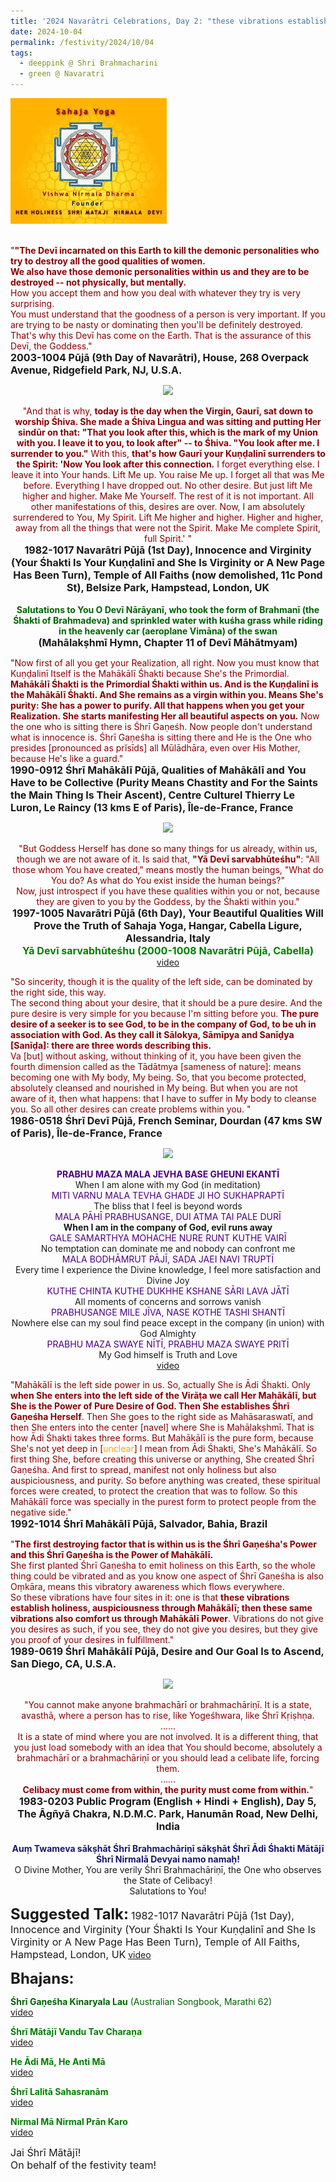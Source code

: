 ```yaml
---
title: '2024 Navarātri Celebrations, Day 2: "these vibrations establish Holiness, auspiciousness through Mahākālī; then these same vibrations also comfort us through Mahākālī Power" '
date: 2024-10-04
permalink: /festivity/2024/10/04
tags:
  - deeppink @ Shri Brahmacharini
  - green @ Navaratri
---
```


<div style="text-align: left"><img src="/images/image1.png" width="250" /></div><br>

<p>
<font color="DarkRed">"<b>"The Devī incarnated on this Earth to kill the demonic personalities who try to destroy all the good qualities of women.<br>
We also have those demonic personalities within us and they are to be destroyed -- not physically, but mentally.</b><br>
How you accept them and how you deal with whatever they try is very surprising.<br>
You must understand that the goodness of a person is very important. If you are trying to be nasty or dominating then you'll be definitely destroyed. That's why this Devī has come on the Earth. That is the assurance of this Devī, the Goddess."</font><br>
<font size="+0"><b>2003-1004 Pūjā (9th Day of Navarātri), House, 268 Overpack Avenue, Ridgefield Park, NJ, U.S.A.</b></font>
</p>

<div style="text-align: center"><img src="https://pub-1e517d8c73a64c9c82977d676b1fff72.r2.dev/FT0050.png" /></div>

<p style="text-align:center;">
<font color="DarkRed">"And that is why, <b>today is the day when the Virgin, Gaurī, sat down to worship Śhiva. She made a Śhiva Lingua and was sitting and putting Her sindūr on that: "That you look after this, which is the mark of my Union with you. I leave it to you, to look after" -- to Śhiva. "You look after me. I surrender to you."</b> With this, <b>that's how Gaurī your Kuṇḍalinī surrenders to the Spirit: 'Now You look after this connection.</b> I forget everything else. I leave it into Your hands. Lift Me up. You raise Me up. I forget all that was Me before. Everything I have dropped out. No other desire. But just lift Me higher and higher. Make Me Yourself. The rest of it is not important. All other manifestations of this, desires are over. Now, I am absolutely surrendered to You, My Spirit. Lift Me higher and higher. Higher and higher, away from all the things that were not the Spirit. Make Me complete Spirit, full Spirit.' "</font><br>
<font size="+0"><b>1982-1017 Navarātri Pūjā (1st Day), Innocence and Virginity (Your Śhakti Is Your Kuṇḍalinī and She Is Virginity or A New Page Has Been Turn), Temple of All Faiths (now demolished, 11c Pond St), Belsize Park, Hampstead, London, UK</b></font><br>
<br>
<font color="DarkGreen"><b>Salutations to You O Devī Nārāyanī, 
who took the form of Brahmanī (the Śhakti of Brahmadeva) 
and sprinkled water with kuśha grass while riding in the heavenly car (aeroplane Vimāna) of the swan</b></font><br>
<font size="+0"><b>(Mahālakṣhmī Hymn, Chapter 11 of Devī Māhātmyam)</b></font>
</p>

<p>
<font color="DarkRed">"Now first of all you get your Realization, all right. Now you must know that Kuṇḍalinī Itself is the Mahākālī Śhakti because She's the Primordial. <b>Mahākālī Śhakti is the Primordial Śhakti within us. And is the Kuṇḍalinī is the Mahākālī Śhakti. And She remains as a virgin within you. Means She's purity: She has a power to purify. All that happens when you get your Realization. She starts manifesting Her all beautiful aspects on you.</b>
Now the one who is sitting there is Śhrī Gaṇeśh. Now people don't understand what is innocence is. Śhrī Gaṇeśha is sitting there and He is the One who presides [pronounced as prĭsīds] all Mūlādhāra, even over His Mother, because He's like a guard."</font><br>
<font size="+0"><b>1990-0912 Śhrī Mahākālī Pūjā, Qualities of Mahākālī and You Have to be Collective (Purity Means Chastity and For the Saints the Main Thing Is Their Ascent), Centre Culturel Thierry Le Luron, Le Raincy (13 kms E of Paris), Île-de-France, France</b></font>
</p>

<div style="text-align: center"><img src="https://pub-1e517d8c73a64c9c82977d676b1fff72.r2.dev/FT0051.png" /></div>

<p style=" text-align:center;">
<font color="DarkRed">"But Goddess Herself has done so many things for us already, within us, though we are not aware of it. Is said that, <b>"Yā Devī sarvabhūteśhu"</b>: "All those whom You have created," means mostly the human beings, "What do You do? As what do You exist inside the human beings?"<br>
Now, just introspect if you have these qualities within you or not, because they are given to you by the Goddess, by the Śhakti within you."</font><br>
<font size="+0"><b>1997-1005 Navarātri Pūjā (6th Day), Your Beautiful Qualities Will Prove the Truth of Sahaja Yoga, Hangar, Cabella Ligure, Alessandria, Italy</b></font><br>
<font size="+0"><font color="green"><b>Yā Devī sarvabhūteśhu (2000-1008 Navarātri Pūjā, Cabella)</b></font></font><br>
<a href="https://seven-teams.github.io/Videos_Links.html">video</a>
</p>

<p>
<font color="DarkRed">"So sincerity, though it is the quality of the left side, can be dominated by the right side, this way.<br>
The second thing about your desire, that it should be a pure desire. And the pure desire is very simple for you because I'm sitting before you. <b>The pure desire of a seeker is to see God, to be in the company of God, to be uh in association with God. As they call it Sālokya, Sāmīpya and Sanīḍya [Sanīḍa]: there are three words describing this.</b><br>
Va [but] without asking, without thinking of it, you have been given the fourth dimension called as the Tādātmya [sameness of nature]: means becoming one with My body, My being. So, that you become protected, absolutely cleansed and nourished in My being. But when you are not aware of it, then what happens: that I have to suffer in My body to cleanse you. So all other desires can create problems within you. "</font><br>
<font size="+0"><b>1986-0518 Śhrī Devī Pūjā, French Seminar, Dourdan (47 kms SW of Paris), Île-de-France, France</b></font>
</p>

<div style="text-align: center"><img src="https://pub-1e517d8c73a64c9c82977d676b1fff72.r2.dev/FT0052.png" /></div>

<p style="text-align:center;">
<font color="indigo"><b>PRABHU MAZA MALA JEVHA BASE GHEUNI EKANTĪ</b></font><br>
When I am alone with my God (in meditation)<br>
<font color="indigo">MITI VARNU MALA TEVHA GHADE JI HO SUKHAPRAPTĪ</font><br>
The bliss that I feel is beyond words<br>
<font color="indigo">MALA PĀHĪ PRABHUSANGE, DUI ATMA TAI PALE DURĪ</font><br>
<b>When I am in the company of God, evil runs away</b><br>
<font color="indigo">GALE SAMARTHYA MOHACHE NURE RUNT KUTHE VAIRĪ</font><br>
No temptation can dominate me and nobody can confront me<br>
<font color="indigo">MALA BODHĀMRUT PĀJĪ, SADA JAEI NAVI TRUPTĪ</font><br>
Every time I experience the Divine knowledge, I feel more satisfaction and Divine Joy<br>
<font color="indigo">KUTHE CHINTA KUTHE DUKHHE KSHANE SĀRI LAVA JĀTĪ</font><br>
All moments of concerns and sorrows vanish<br>
<font color="indigo">PRABHUSANGE MILE JĪVA, NASE KOTHE TASHI SHANTĪ</font><br>
Nowhere else can my soul find peace except in the company (in union) with God Almighty<br>
<font color="indigo">PRABHU MAZA SWAYE NĪTĪ, PRABHU MAZA SWAYE PRITĪ</font><br>
My God himself is Truth and Love<br>
<a href="https://seven-teams.github.io/Videos_Links.html">video</a>
</p>

<p>
<font color="DarkRed">"Mahākālī is the left side power in us. So, actually She is Ādi Śhakti. Only <b>when She enters into the left side of the Virāṭa we call Her Mahākālī, but She is the Power of Pure Desire of God. Then She establishes Śhrī Gaṇeśha Herself</b>. Then She goes to the right side as Mahāsaraswatī, and then She enters into the center [navel] where She is Mahālakṣhmī. That is how Ādi Śhakti takes three forms. But Mahākālī is the pure form, because She's not yet deep in [<font color="orange">unclear</font>] I mean from Ādi Śhakti, She's Mahākālī. So first thing She, before creating this universe or anything, She created Śhrī Gaṇeśha. And first to spread, manifest not only holiness but also auspiciousness, and purity. So before anything was created, these spiritual forces were created, to protect the creation that was to follow. So this Mahākālī force was specially in the purest form to protect people from the negative side."</font><br>
<font size="+0"><b>1992-1014 Śhrī Mahākālī Pūjā, Salvador, Bahia, Brazil</b></font>
</p>

<p>
<font color="DarkRed">"<b>The first destroying factor that is within us is the Śhrī Gaṇeśha's Power and this Śhrī Gaṇeśha is the Power of Mahākālī.</b><br>
She first planted Śhrī Gaṇeśha to emit holiness on this Earth, so the whole thing could be vibrated and as you know one aspect of Śhrī Gaṇeśha is also Oṃkāra, means this vibratory awareness which flows everywhere.<br>
So these vibrations have four sites in it: one is that <b>these vibrations establish holiness, auspiciousness through Mahākālī; then these same vibrations also comfort us through Mahākālī Power</b>. Vibrations do not give you desires as such, if you see, they do not give you desires, but they give you proof of your desires in fulfillment."</font><br>
<font size="+0"><b>1989-0619 Śhrī Mahākālī Pūjā, Desire and Our Goal Is to Ascend, San Diego, CA, U.S.A.</b></font>
</p>

<div style="text-align: center"><img src="https://pub-1e517d8c73a64c9c82977d676b1fff72.r2.dev/FT0053.png" /></div>

<p style="text-align:center;">
<font color="DarkRed">"You cannot make anyone brahmachārī or brahmachāriṇī. It is a state, avasthā, where a person has to rise, like Yogeśhwara, like Śhrī Kṛiṣhṇa.<br>
......<br>
It is a state of mind where you are not involved. It is a different thing, that you just load somebody with an idea that You should become, absolutely a brahmachārī or a brahmachāriṇī or you should lead a celibate life, forcing them.<br>
......<br>
<b>Celibacy must come from within, the purity must come from within.</b>"</font><br>
<font size="+0"><b>1983-0203 Public Program (English + Hindi + English), Day 5, The Āgñyā Chakra, N.D.M.C. Park, Hanumān Road, New Delhi, India</b></font><br>
<br>
<font color="MidNightBlue"><b>Auṃ Twameva sākṣhāt Śhrī Brahmachāriṇī sākṣhāt Śhrī Ādi Śhakti Mātājī Śhrī Nirmalā Devyai namo namaḥ!</b></font><br>
O Divine Mother, You are verily Śhrī Brahmachāriṇī, the One who observes the State of Celibacy!<br>
Salutations to You!
</p>

<font size="+2"><b>Suggested Talk:</b></font> 
<font size="+0">1982-1017 Navarātri Pūjā (1st Day), Innocence and Virginity (Your Śhakti Is Your Kuṇḍalinī and She Is Virginity or A New Page Has Been Turn), Temple of All Faiths, Hampstead, London, UK</font>
<a href="https://vimeo.com/video/76011764"> video</a><br>

<font size="+2"><b>Bhajans:</b></font>

<p>
<font color="DarkGreen"><b>Śhrī Gaṇeśha Kinaryala Lau</b> (Australian Songbook, Marathi 62)</font><br>
<a href="https://seven-teams.github.io/Videos_Links.html">video</a>
</p>

<p>
<font color="green"><b>Śhrī Mātājī Vandu Tav Charaṇa</b></font><br>
<a href="https://seven-teams.github.io/Videos_Links.html">video</a>
</p>

<p>
<font color="green"><b>He Ādi Mā, He Anti Mā</b></font><br>
<a href="https://youtu.be/4__6MBE5AZc">video</a>
</p>

<p>
<font color="green"><b>Śhrī Lalitā Sahasranām</b></font><br>
<a href="https://youtu.be/PKNAgirTBr4">video</a> 
</p>

<p>
<font color="green"><b>Nirmal Mā Nirmal Prān Karo</b></font><br>
<a href="https://seven-teams.github.io/Videos_Links.html">video</a>
</p>

<p>
<font size="+0">Jai Śhrī Mātājī!<br>
On behalf of the festivity team!</font>
</p>